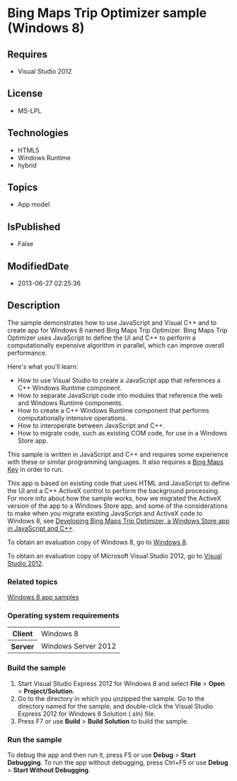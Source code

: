 # Bing Maps Trip Optimizer sample (Windows 8)
## Requires
* Visual Studio 2012
## License
* MS-LPL
## Technologies
* HTML5
* Windows Runtime
* hybrid
## Topics
* App model
## IsPublished
* False
## ModifiedDate
* 2013-06-27 02:25:36
## Description

<div id="mainSection">
<p>The sample demonstrates how to use JavaScript and Visual C&#43;&#43; and to create app for Windows&nbsp;8 named Bing Maps Trip Optimizer. Bing Maps Trip Optimizer uses JavaScript to define the UI and C&#43;&#43; to perform a computationally expensive algorithm in parallel, which
 can improve overall performance.</p>
<p>Here's what you'll learn:</p>
<p></p>
<ul>
<li>How to use Visual Studio to create a JavaScript app that references a C&#43;&#43; Windows Runtime component.
</li><li>How to separate JavaScript code into modules that reference the web and Windows Runtime components.
</li><li>How to create a C&#43;&#43; Windows Runtime component that performs computationally intensive operations.
</li><li>How to interoperate between JavaScript and C&#43;&#43;. </li><li>How to migrate code, such as existing COM code, for use in a Windows Store app.
</li></ul>
<p></p>
<p>This sample is written in JavaScript and C&#43;&#43; and requires some experience with these or similar programming languages. It also requires a
<a href="http://msdn.microsoft.com/en-us/library/ff428642.aspx">Bing Maps Key</a> in order to run.</p>
<p>This app is based on existing code that uses HTML and JavaScript to define the UI and a C&#43;&#43; ActiveX control to perform the background processing. For more info about how the sample works, how we migrated the ActiveX version of the app to a Windows Store
 app, and some of the considerations to make when you migrate existing JavaScript and ActiveX code to Windows 8, see
<a href="http://go.microsoft.com/fwlink/p/?linkid=238152">Developing Bing Maps Trip Optimizer, a Windows Store app in JavaScript and C&#43;&#43;</a>.</p>
<p>To obtain an evaluation copy of Windows&nbsp;8, go to <a href="http://go.microsoft.com/fwlink/p/?linkid=241655">
Windows&nbsp;8</a>.</p>
<p>To obtain an evaluation copy of Microsoft Visual Studio&nbsp;2012, go to <a href="http://go.microsoft.com/fwlink/p/?linkid=241656">
Visual Studio&nbsp;2012</a>.</p>
<h3><a id="related_topics"></a>Related topics</h3>
<dl><dt><a href="http://go.microsoft.com/fwlink/p/?LinkID=227694">Windows 8 app samples</a>
</dt></dl>
<h3>Operating system requirements</h3>
<table>
<tbody>
<tr>
<th>Client</th>
<td><dt>Windows&nbsp;8 </dt></td>
</tr>
<tr>
<th>Server</th>
<td><dt>Windows Server&nbsp;2012 </dt></td>
</tr>
</tbody>
</table>
<h3>Build the sample</h3>
<p></p>
<ol>
<li>Start Visual Studio Express&nbsp;2012 for Windows&nbsp;8 and select <b>File</b> &gt; <b>
Open</b> &gt; <b>Project/Solution</b>. </li><li>Go to the directory in which you unzipped the sample. Go to the directory named for the sample, and double-click the Visual Studio Express&nbsp;2012 for Windows&nbsp;8 Solution (.sln) file.
</li><li>Press F7 or use <b>Build</b> &gt; <b>Build Solution</b> to build the sample. </li></ol>
<p></p>
<h3>Run the sample</h3>
<p>To debug the app and then run it, press F5 or use <b>Debug</b> &gt; <b>Start Debugging</b>. To run the app without debugging, press Ctrl&#43;F5 or use
<b>Debug</b> &gt; <b>Start Without Debugging</b>.</p>
</div>
